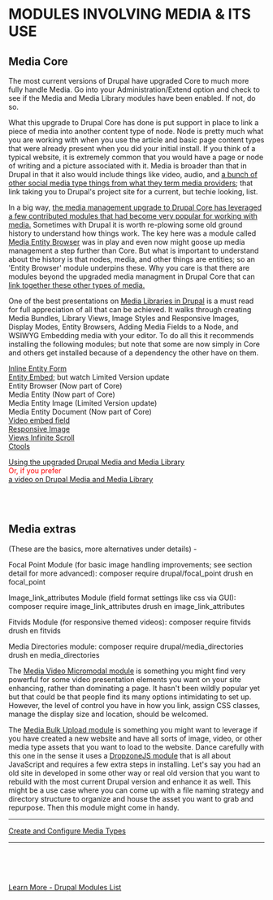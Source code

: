 
# MODULES INVOLVING MEDIA & ITS USE

## Media Core

The most current versions of Drupal have upgraded Core to much more fully handle Media.  Go into your Administration/Extend option and check to see if the Media and Media Library modules have been enabled.  If not, do so.

What this upgrade to Drupal Core has done is put support in place to link a piece of media into another content type of node.  Node is pretty much what you are working with when you use the article and basic page content types that were already present when you did your initial install. If you think of a typical website, it is extremely common that you would have a page or node of writing and a picture associated with it.  Media is broader than that in Drupal in that it also would include things like video, audio, and [a bunch of other social media type things from what they term media providers](https://www.drupal.org/node/2860796); that link taking you to Drupal's project site for a current, but techie looking, list.

In a big way, [the media management upgrade to Drupal Core has leveraged a few contributed modules that had become very popular for working with media.](https://drupalize.me/tutorial/overview-media-management-drupal)  Sometimes with Drupal it is worth re-plowing some old ground history to understand how things work.  The key here was a module called [Media Entity Browser](https://www.drupal.org/project/media_entity_browser) was in play and even now might goose up media management a step further than Core.  But what is important to understand about the history is that nodes, media, and other things are entities; so an 'Entity Browser' module underpins these.  Why you care is that there are modules beyond the upgraded media managment in Drupal Core that can [link together these other types of media.](../modules/entityref.md)

One of the best presentations on [Media Libraries in Drupal](https://www.electriccitizen.com/citizen-blog/media-libraries-drupal-8) is a must read for full appreciation of all that can be achieved.  It walks through creating Media Bundles, Library Views, Image Styles and Responsive Images, Display Modes, Entity Browsers, Adding Media Fields to a Node, and WSIWYG Embedding media with your editor.  To do all this it recommends installing the following modules; but note that some are now simply in Core and others get installed because of a dependency the other have on them.

[Inline Entity Form](https://www.drupal.org/project/inline_entity_form)<br>
[Entity Embed;](https://www.drupal.org/project/entity_embed) but watch Limited Version update<br>
Entity Browser (Now part of Core)<br>
Media Entity (Now part of Core)<br>
Media Entity Image (Limited Version update)<br>
Media Entity Document (Now part of Core)<br>
[Video embed field](https://www.drupal.org/project/video_embed_field)<br>
[Responsive Image](https://www.drupal.org/project/easy_responsive_images)<br>
[Views Infinite Scroll](https://www.drupal.org/project/views_infinite_scroll)<br>
[Ctools](https://www.drupal.org/project/ctools)<br>


<font color=red size=large>[Using the upgraded Drupal Media and Media Library](https://imagexmedia.com/blog/drupal-media-and-media-library-guide)<br>
Or, if you prefer<br>
[a video on Drupal Media and Media Library](https://www.youtube.com/watch?v=NDR5VLSlSuQ)</font><br>

<br>
<br>

## Media extras

(These are the basics, more alternatives under details) -

Focal Point Module (for basic image handling improvements; see section detail for more advanced):
composer require drupal/focal_point
drush en focal_point

Image_link_attributes Module (field format settings like css via GUI):
composer require image_link_attributes
drush en image_link_attributes

Fitvids Module (for responsive themed videos):
composer require fitvids
drush en fitvids

Media Directories module:
composer require drupal/media_directories
drush en media_directories

The [Media Video Micromodal module](https://www.drupal.org/project/media_video_micromodal) is something you might find very powerful for some video presentation elements you want on your site enhancing, rather than dominating a page.  It hasn't been wildly popular yet but that could be that people find its many options intimidating to set up.  However, the level of control you have in how you link, assign CSS classes, manage the display size and location, should be welcomed.



The [Media Bulk Upload module](https://www.drupal.org/project/media_bulk_upload) is something you might want to leverage if you have created a new website and have all sorts of image, video, or other media type assets that you want to load to the website.  Dance carefully with this one in the sense it uses a [DropzoneJS module](https://www.drupal.org/project/dropzonejs) that is all about JavaScript and requires a few extra steps in installing. Let's say you had an old site in developed in some other way or real old version that you want to rebuild with the most current Drupal version and enhance it as well.  This might be a use case where you can come up with a file naming strategy and directory structure to organize and house the asset you want to grab and repurpose.  Then this module might come in handy.


***********
[Create and Configure Media Types](https://www.drupal.org/docs/8/core/modules/media/creating-and-configuring-media-types)
***********

<br>
<br>
<br>

[Learn More - Drupal Modules List](../chapters.md#drupal-modules)



